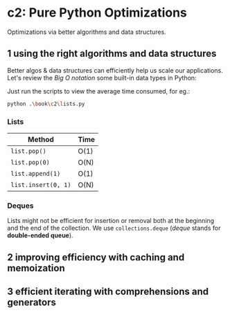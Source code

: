 # c2: Pure Python Optimizations

Optimizations via better algorithms and data structures.

## 1 using the right algorithms and data structures

Better algos & data structures can efficiently help us scale our applications. Let's review the *Big O notation* some built-in data types in Python:

Just run the scripts to view the average time consumed, for eg.:

```bash
python .\book\c2\lists.py
```

### Lists

| Method | Time |
| --- | --- |
| `list.pop()` | O(1) |
| `list.pop(0)` | O(N) |
| `list.append(1)` | O(1) |
| `list.insert(0, 1)` | O(N) |

### Deques

Lists might not be efficient for insertion or removal both at the beginning and the end of the collection. We use `collections.deque` (*deque* stands for **double-ended queue**).



###

## 2 improving efficiency with caching and memoization

## 3 efficient iterating with comprehensions and generators

